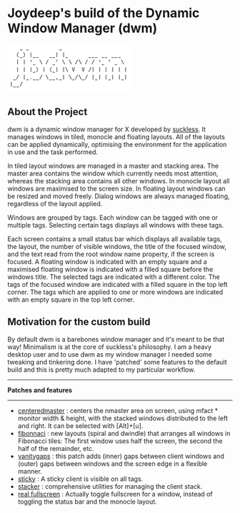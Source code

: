 
# Joydeep's build of the Dynamic Window Manager (dwm)

![jbdwm](https://github.com/championquizzer/dwm/blob/master/jbdwm.png)

## **About the Project**

dwm is a dynamic window manager for X developed by [suckless](https://www.suckless.org). It manages windows in tiled, monocle and floating layouts. All of the layouts can be applied dynamically, optimising the environment for the application in use and the task performed.

In tiled layout windows are managed in a master and stacking area. The master area contains the window which currently needs most attention, whereas the stacking area contains all other windows. In monocle layout all windows are maximised to the screen size. In floating layout windows can be resized and moved freely. Dialog windows are always managed floating, regardless of the layout applied.

Windows are grouped by tags. Each window can be tagged with one or multiple tags. Selecting certain tags displays all windows with these tags.

Each screen contains a small status bar which displays all available tags, the layout, the number of visible windows, the title of the focused window, and the text read from the root window name property, if the screen is focused. A floating window is indicated with an empty square and a maximised floating window is indicated with a filled square before the windows title. The selected tags are indicated with a different color. The tags of the focused window are indicated with a filled square in the top left corner. The tags which are applied to one or more windows are indicated with an empty square in the top left corner.

## **Motivation for the custom build**

By default dwm is a barebones window manager and it's meant to be that way! Minimalism is at the core of suckless's philosophy.
I am a heavy desktop user and to use dwm as my window manager I needed some tweaking and tinkering done. I have 'patched' some features to the default build and this is pretty much adapted to my particular workflow.
***
****Patches and features****
***
- [centeredmaster](https://dwm.suckless.org/patches/centeresmaster/) : centers the nmaster area on screen, using mfact * monitor width & height, with the stacked windows distributed to the left and right. It can be selected with [Alt]+[u].
- [fibonnaci](https://dwm.suckless.org/patches/fibonacci/) : new layouts (spiral and dwindle) that arranges all windows in Fibonacci tiles: The first window uses half the screen, the second the half of the remainder, etc. 
- [vanitygaps](https://dwm.suckless.org/patches/vanitygaps/) : this patch adds (inner) gaps between client windows and (outer) gaps between windows and the screen edge in a flexible manner. 
- [sticky](https://dwm.suckless.org/patches/sticky/) : A sticky client is visible on all tags.
- [stacker](https://dwm.suckless.org/patches/stacker/) : comprehensive utilities for managing the client stack.
- [real fullscreen](https://dwm.suckless.org/patches/actualfullscreen/) : Actually toggle fullscreen for a window, instead of toggling the status bar and the monocle layout.
